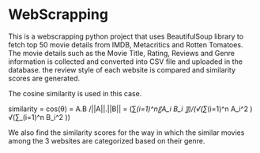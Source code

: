 # WebScrapping

This is a webscrapping python project that uses BeautifulSoup library to fetch top 50 movie details from IMDB, Metacritics and Rotten Tomatoes.
The movie details such as the Movie Title, Rating, Reviews and Genre information is collected and converted into CSV file and uploaded in the database.
the review style of each website is compared and similarity scores are generated.

The cosine similarity is used in this case.

similarity = cos(θ) = A.B /||A||.||B|| = (∑_(i=1)^n〖A_i B_i 〗)/(√(∑_(i=1)^n A_i^2 ) √(∑_(i=1)^n B_i^2 ))

We also find the similarity scores for the way in which the similar movies among the 3 websites are categorized based on their genre.
